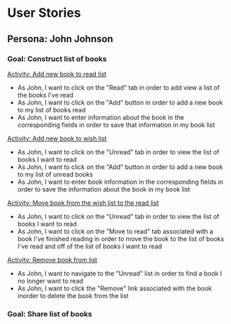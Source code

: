 # User Stories

## Persona: John Johnson

### Goal: Construct list of books
<u>Activity: Add new book to read list</u>
* As John, I want to click on the "Read" tab in order to add view a list of the books I've read
* As John, I want to click on the "Add" button in order to add a new book to my list of books read
* As John, I want to enter information about the book in the corresponding fields in order to save that information in my book list

<u>Activity: Add new book to wish list</u>
* As John, I want to click on the "Unread" tab in order to view the list of books I want to read
* As John, I want to click on the "Add" button in order to add a new book to my list of unread books
* As John, I want to enter book information in the corresponding fields in order to save the information about the book in my book list

<u>Activity: Move book from the wish list to the read list</u>
* As John, I want to click on the "Unread" tab in order to view the list of books I want to read
* As John, I want to click on the "Move to read" tab associated with a book I've finished reading in order to move the book to the list of books I've read and off of the list of books I want to read

<u>Activity: Remove book from list</u>
* As John, I want to navigate to the "Unread" list in order to find a book I no longer want to read
* As John, I want to click the "Remove" link associated with the book inorder to delete the book from the list

### Goal: Share list of books
